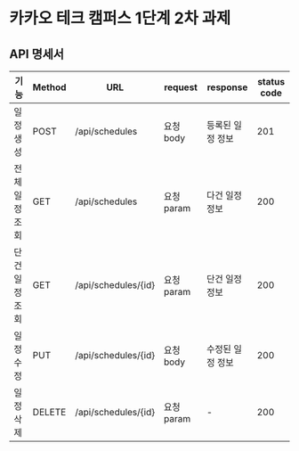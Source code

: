 # 카카오 테크 캠퍼스 1단계 2차 과제

## API 명세서
| 기능 | Method | URL | request | response | status code |
|------|--------|-----|---------|----------|-------------|
| 일정 생성 | POST | /api/schedules | 요청 body | 등록된 일정 정보 | 201 |
| 전체 일정 조회 | GET | /api/schedules | 요청 param | 다건 일정 정보 | 200 |
| 단건 일정 조회 | GET | /api/schedules/{id} | 요청 param | 단건 일정 정보 | 200 |
| 일정 수정 | PUT | /api/schedules/{id} | 요청 body | 수정된 일정 정보 | 200 |
| 일정 삭제 | DELETE | /api/schedules/{id} | 요청 param | - | 200 |
